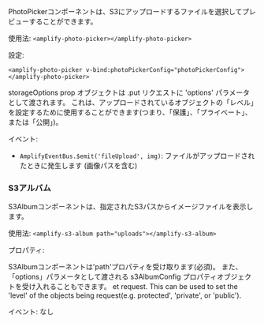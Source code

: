 PhotoPickerコンポーネントは、S3にアップロードするファイルを選択してプレビューすることができます。

使用法: `<amplify-photo-picker></amplify-photo-picker>`

設定:
```
<amplify-photo-picker v-bind:photoPickerConfig="photoPickerConfig"></amplify-photo-picker>
```

<inline-fragment framework="vue" src="~/ui-legacy/fragments/photo-picker-attributes.md"></inline-fragment>

storageOptions prop オブジェクトは .put リクエストに 'options' パラメータとして渡されます。 これは、アップロードされているオブジェクトの「レベル」を設定するために使用することができます(つまり、「保護」、「プライベート」、または「公開」)。

イベント:

* `AmplifyEventBus.$emit('fileUpload', img)`: ファイルがアップロードされたときに発生します (画像パスを含む)


### S3アルバム

S3Albumコンポーネントは、指定されたS3パスからイメージファイルを表示します。

使用法: `<amplify-s3-album path="uploads"></amplify-s3-album>`

プロパティ:

S3Albumコンポーネントは'path'プロパティを受け取ります(必須)。 また、「options」パラメータとして渡される s3AlbumConfig プロパティオブジェクトを受け入れることもできます。 et request. This can be used to set the 'level' of the objects being request(e.g. protected', 'private', or 'public').



イベント: なし
